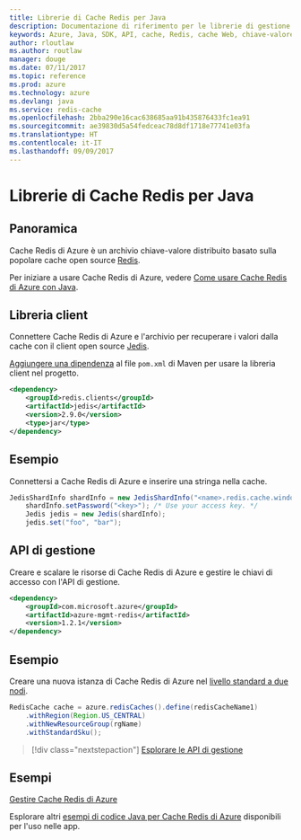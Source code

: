 ```yaml
---
title: Librerie di Cache Redis per Java
description: Documentazione di riferimento per le librerie di gestione e client Java per Cache Redis
keywords: Azure, Java, SDK, API, cache, Redis, cache Web, chiave-valore, in memoria
author: rloutlaw
ms.author: routlaw
manager: douge
ms.date: 07/11/2017
ms.topic: reference
ms.prod: azure
ms.technology: azure
ms.devlang: java
ms.service: redis-cache
ms.openlocfilehash: 2bba290e16cac638685aa91b435876433fc1ea91
ms.sourcegitcommit: ae39830d5a54fedceac78d8df1718e77741e03fa
ms.translationtype: HT
ms.contentlocale: it-IT
ms.lasthandoff: 09/09/2017
---
```

# <a name="redis-cache-libraries-for-java"></a>Librerie di Cache Redis per Java

## <a name="overview"></a>Panoramica

Cache Redis di Azure è un archivio chiave-valore distribuito basato sulla popolare cache open source [Redis](https://redis.io/). 

Per iniziare a usare Cache Redis di Azure, vedere [Come usare Cache Redis di Azure con Java](/azure/redis-cache/cache-java-get-started).

## <a name="client-library"></a>Libreria client

Connettere Cache Redis di Azure e l'archivio per recuperare i valori dalla cache con il client open source [Jedis](https://github.com/xetorthio/jedis).  

[Aggiungere una dipendenza](https://maven.apache.org/guides/getting-started/index.html#How_do_I_use_external_dependencies) al file `pom.xml` di Maven per usare la libreria client nel progetto.   

```XML
<dependency>
    <groupId>redis.clients</groupId>
    <artifactId>jedis</artifactId>
    <version>2.9.0</version>
    <type>jar</type>
</dependency>
```

## <a name="example"></a>Esempio

Connettersi a Cache Redis di Azure e inserire una stringa nella cache.

```java
JedisShardInfo shardInfo = new JedisShardInfo("<name>.redis.cache.windows.net", 6380, useSsl);
    shardInfo.setPassword("<key>"); /* Use your access key. */
    Jedis jedis = new Jedis(shardInfo);
    jedis.set("foo", "bar");
```

## <a name="management-api"></a>API di gestione

Creare e scalare le risorse di Cache Redis di Azure e gestire le chiavi di accesso con l'API di gestione.

```XML
<dependency>
    <groupId>com.microsoft.azure</groupId>
    <artifactId>azure-mgmt-redis</artifactId>
    <version>1.2.1</version>
</dependency>
```

## <a name="example"></a>Esempio

Creare una nuova istanza di Cache Redis di Azure nel [livello standard a due nodi](https://azure.microsoft.com/services/cache/). 

```java
RedisCache cache = azure.redisCaches().define(redisCacheName1)
    .withRegion(Region.US_CENTRAL)
    .withNewResourceGroup(rgName)
    .withStandardSku();
```

> [!div class="nextstepaction"]
> [Esplorare le API di gestione](/java/api/overview/azure/rediscache/managementapi)

## <a name="samples"></a>Esempi

[Gestire Cache Redis di Azure](https://github.com/Azure-Samples/redis-java-manage-cache)   

Esplorare altri [esempi di codice Java per Cache Redis di Azure](https://azure.microsoft.com/resources/samples/?platform=java&term=redis) disponibili per l'uso nelle app.
